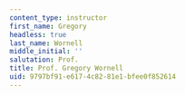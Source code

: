 ```yaml
---
content_type: instructor
first_name: Gregory
headless: true
last_name: Wornell
middle_initial: ''
salutation: Prof.
title: Prof. Gregory Wornell
uid: 9797bf91-e617-4c82-81e1-bfee0f852614
---
```

